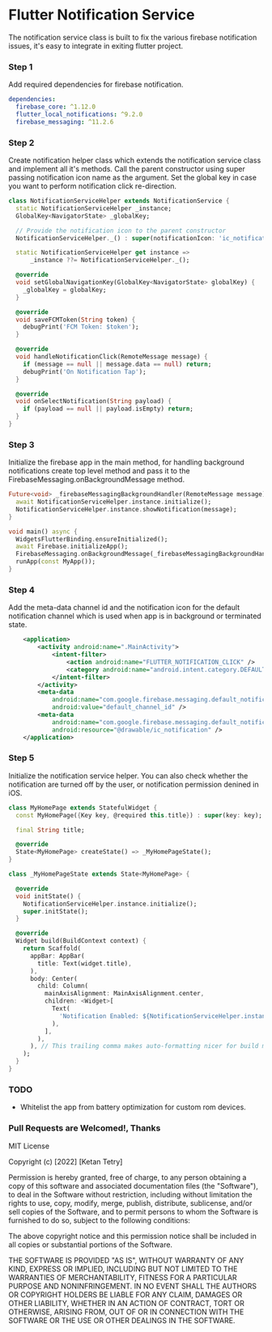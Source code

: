 # Flutter Notification Service
The notification service class is built to fix the various firebase notification issues, 
it's easy to integrate in exiting flutter project.

### Step 1
Add required dependencies for firebase notification.
```yaml
dependencies:
  firebase_core: ^1.12.0
  flutter_local_notifications: ^9.2.0
  firebase_messaging: ^11.2.6
```

### Step 2
Create notification helper class which extends the notification service class and implement
all it's methods. Call the parent constructor using super passing notification icon name as the
argument. Set the global key in case you want to perform notification click re-direction.
```dart
class NotificationServiceHelper extends NotificationService {
  static NotificationServiceHelper _instance;
  GlobalKey<NavigatorState> _globalKey;

  // Provide the notification icon to the parent constructor
  NotificationServiceHelper._() : super(notificationIcon: 'ic_notification');

  static NotificationServiceHelper get instance =>
      _instance ??= NotificationServiceHelper._();

  @override
  void setGlobalNavigationKey(GlobalKey<NavigatorState> globalKey) {
    _globalKey = globalKey;
  }

  @override
  void saveFCMToken(String token) {
    debugPrint('FCM Token: $token');
  }

  @override
  void handleNotificationClick(RemoteMessage message) {
    if (message == null || message.data == null) return;
    debugPrint('On Notification Tap');
  }

  @override
  void onSelectNotification(String payload) {
    if (payload == null || payload.isEmpty) return;
  }
}
```

### Step 3
Initialize the firebase app in the main method, for handling background notifications
create top level method and pass it to the FirebaseMessaging.onBackgroundMessage method.
```dart
Future<void> _firebaseMessagingBackgroundHandler(RemoteMessage message) async {
  await NotificationServiceHelper.instance.initialize();
  NotificationServiceHelper.instance.showNotification(message);
}

void main() async {
  WidgetsFlutterBinding.ensureInitialized();
  await Firebase.initializeApp();
  FirebaseMessaging.onBackgroundMessage(_firebaseMessagingBackgroundHandler);
  runApp(const MyApp());
}
```

### Step 4
Add the meta-data channel id and the notification icon for the default notification channel
which is used when app is in background or terminated state.

```xml
    <application>
        <activity android:name=".MainActivity">
            <intent-filter>
                <action android:name="FLUTTER_NOTIFICATION_CLICK" />
                <category android:name="android.intent.category.DEFAULT" />
            </intent-filter>
        </activity>
        <meta-data
            android:name="com.google.firebase.messaging.default_notification_channel_id"
            android:value="default_channel_id" />
        <meta-data
            android:name="com.google.firebase.messaging.default_notification_icon"
            android:resource="@drawable/ic_notification" />
    </application>
```

### Step 5
Initialize the notification service helper. You can also check whether the notification are turned off by the user, or notification
permission denined in iOS.
```dart
class MyHomePage extends StatefulWidget {
  const MyHomePage({Key key, @required this.title}) : super(key: key);

  final String title;

  @override
  State<MyHomePage> createState() => _MyHomePageState();
}

class _MyHomePageState extends State<MyHomePage> {

  @override
  void initState() {
    NotificationServiceHelper.instance.initialize();
    super.initState();
  }

  @override
  Widget build(BuildContext context) {
    return Scaffold(
      appBar: AppBar(
        title: Text(widget.title),
      ),
      body: Center(
        child: Column(
          mainAxisAlignment: MainAxisAlignment.center,
          children: <Widget>[
            Text(
              'Notification Enabled: ${NotificationServiceHelper.instance.isAuthorized}',
            ),
          ],
        ),
      ), // This trailing comma makes auto-formatting nicer for build methods.
    );
  }
}
```

### TODO
- Whitelist the app from battery optimization for custom rom devices.

### Pull Requests are Welcomed!, Thanks

MIT License

Copyright (c) [2022] [Ketan Tetry]

Permission is hereby granted, free of charge, to any person obtaining a copy
of this software and associated documentation files (the "Software"), to deal
in the Software without restriction, including without limitation the rights
to use, copy, modify, merge, publish, distribute, sublicense, and/or sell
copies of the Software, and to permit persons to whom the Software is
furnished to do so, subject to the following conditions:

The above copyright notice and this permission notice shall be included in all
copies or substantial portions of the Software.

THE SOFTWARE IS PROVIDED "AS IS", WITHOUT WARRANTY OF ANY KIND, EXPRESS OR
IMPLIED, INCLUDING BUT NOT LIMITED TO THE WARRANTIES OF MERCHANTABILITY,
FITNESS FOR A PARTICULAR PURPOSE AND NONINFRINGEMENT. IN NO EVENT SHALL THE
AUTHORS OR COPYRIGHT HOLDERS BE LIABLE FOR ANY CLAIM, DAMAGES OR OTHER
LIABILITY, WHETHER IN AN ACTION OF CONTRACT, TORT OR OTHERWISE, ARISING FROM,
OUT OF OR IN CONNECTION WITH THE SOFTWARE OR THE USE OR OTHER DEALINGS IN THE
SOFTWARE.
